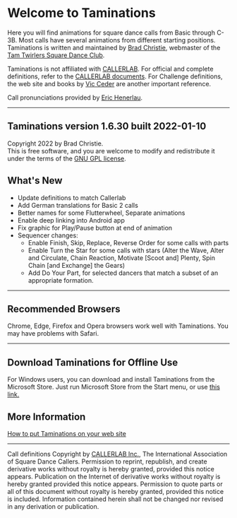 
# Welcome to Taminations

Here you will find animations for square dance calls from Basic through C-3B.
Most calls have several animations from different starting positions.
Taminations is written and maintained by
[Brad Christie](mailto:brad@bradchristie.com),
webmaster of the [Tam Twirlers Square Dance Club](http://www.tamtwirlers.org/).

Taminations is not affiliated with
[CALLERLAB](http://www.callerlab.org/). For official and complete
definitions, refer to the
[CALLERLAB documents](https://www.callerlab.org/dance-programs/).
For Challenge definitions, the web site and books by
[Vic Ceder](https://www.ceder.net/def/)
are another important reference.

Call pronunciations provided by
[Eric Henerlau](http://www.erichenerlau.com/).

***

## Taminations version 1.6.30 built 2022-01-10
Copyright 2022 by Brad Christie.  
This is free software, and you are welcome to modify and redistribute it
under the terms of the [GNU GPL license](http://www.gnu.org/licenses/gpl.html).  

## What's New
* Update definitions to match Callerlab
* Add German translations for Basic 2 calls
* Better names for some Flutterwheel, Separate animations
* Enable deep linking into Android app
* Fix graphic for Play/Pause button at end of animation
* Sequencer changes:
    * Enable Finish, Skip, Replace, Reverse Order for some calls with parts
    * Enable Turn the Star <fraction> for some calls with stars
(Alter the Wave, Alter and Circulate, Chain Reaction, Motivate [Scoot and] Plenty, Spin Chain [and Exchange] the Gears)
    * Add Do Your Part, for selected dancers that match a subset of an appropriate formation.

***
## Recommended Browsers

Chrome, Edge, Firefox and Opera browsers work well with Taminations.
You may have problems with Safari.
***
## Download Taminations for Offline Use


For Windows users, you can download and install Taminations
from the Microsoft Store.
Just run Microsoft Store from the Start menu, or use
[this link.](https://www.microsoft.com/en-us/p/taminations/9nblggh5gghh)

## More Information

[How to put Taminations on your web site](embed.md)

***

Call definitions Copyright by
[CALLERLAB Inc.](http://www.callerlab.org/),
The International Association of Square Dance Callers.
Permission to reprint, republish, and create derivative works
without royalty is hereby granted, provided this notice appears.
Publication on the Internet of derivative works without royalty is
hereby granted provided this notice appears. Permission to quote
parts or all of this document without royalty is hereby granted,
provided this notice is included. Information contained herein shall
not be changed nor revised in any derivation or publication.

